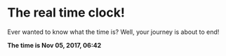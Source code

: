# The real time clock!

Ever wanted to know what the time is? Well, your journey is about to end!

**The time is Nov 05, 2017, 06:42**